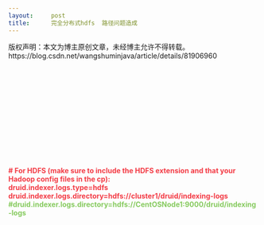 ```yaml
---
layout:     post
title:      完全分布式hdfs  路径问题造成
---
```

<div id="article_content" class="article_content clearfix csdn-tracking-statistics" data-pid="blog" data-mod="popu_307" data-dsm="post">
								<div class="article-copyright">
					版权声明：本文为博主原创文章，未经博主允许不得转载。					https://blog.csdn.net/wangshuminjava/article/details/81906960				</div>
								            <link rel="stylesheet" href="https://csdnimg.cn/release/phoenix/template/css/ck_htmledit_views-f76675cdea.css">
						<div class="htmledit_views" id="content_views">
                <p><img alt="" class="has" src="https://img-blog.csdn.net/20180821142540330?watermark/2/text/aHR0cHM6Ly9ibG9nLmNzZG4ubmV0L3dhbmdzaHVtaW5qYXZh/font/5a6L5L2T/fontsize/400/fill/I0JBQkFCMA==/dissolve/70"></p>

<p> </p>

<p> </p>

<p><img alt="" class="has" src="https://img-blog.csdn.net/20180821142558503?watermark/2/text/aHR0cHM6Ly9ibG9nLmNzZG4ubmV0L3dhbmdzaHVtaW5qYXZh/font/5a6L5L2T/fontsize/400/fill/I0JBQkFCMA==/dissolve/70"></p>

<p> </p>

<p> </p>

<p> </p>

<p><br><span style="color:#f33b45;"><strong># For HDFS (make sure to include the HDFS extension and that your Hadoop config files in the cp):<br>
druid.indexer.logs.type=hdfs<br>
druid.indexer.logs.directory=hdfs://cluster1/druid/indexing-logs</strong></span><br><span style="color:#86ca5e;"><strong>#druid.indexer.logs.directory=hdfs://CentOSNode1:9000/druid/indexing-logs</strong></span><br>
 </p>            </div>
                </div>